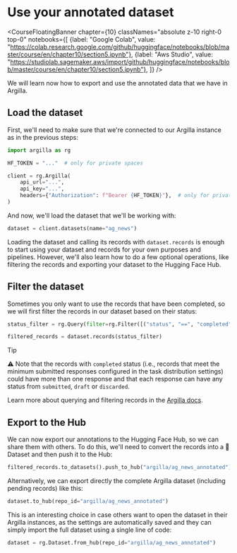 # Use your annotated dataset

<CourseFloatingBanner chapter={10}
  classNames="absolute z-10 right-0 top-0"
  notebooks={[
    {label: "Google Colab", value: "https://colab.research.google.com/github/huggingface/notebooks/blob/master/course/en/chapter10/section5.ipynb"},
    {label: "Aws Studio", value: "https://studiolab.sagemaker.aws/import/github/huggingface/notebooks/blob/master/course/en/chapter10/section5.ipynb"},
]} />

We will learn now how to export and use the annotated data that we have in Argilla. 

## Load the dataset

First, we'll need to make sure that we're connected to our Argilla instance as in the previous steps:

```python
import argilla as rg

HF_TOKEN = "..."  # only for private spaces

client = rg.Argilla(
    api_url="...",
    api_key="...",
    headers={"Authorization": f"Bearer {HF_TOKEN}"},  # only for private spaces
)
```

And now, we'll load the dataset that we'll be working with:

```python
dataset = client.datasets(name="ag_news")
```

Loading the dataset and calling its records with `dataset.records` is enough to start using your dataset and records for your own purposes and pipelines. However, we'll also learn how to do a few optional operations, like filtering the records and exporting your dataset to the Hugging Face Hub.

## Filter the dataset

Sometimes you only want to use the records that have been completed, so we will first filter the records in our dataset based on their status:

```python
status_filter = rg.Query(filter=rg.Filter([("status", "==", "completed")]))

filtered_records = dataset.records(status_filter)
```

>[!TIP]
>⚠️ Note that the records with `completed` status (i.e., records that meet the minimum submitted responses configured in the task distribution settings) could have more than one response and that each response can have any status from `submitted`, `draft` or `discarded`.

Learn more about querying and filtering records in the [Argilla docs](https://docs.argilla.io/latest/how_to_guides/query/).

## Export to the Hub

We can now export our annotations to the Hugging Face Hub, so we can share them with others. To do this, we'll need to convert the records into a 🤗 Dataset and then push it to the Hub:

```python
filtered_records.to_datasets().push_to_hub("argilla/ag_news_annotated")
```

Alternatively, we can export directly the complete Argilla dataset (including pending records) like this:

```python
dataset.to_hub(repo_id="argilla/ag_news_annotated")
```

This is an interesting choice in case others want to open the dataset in their Argilla instances, as the settings are automatically saved and they can simply import the full dataset using a single line of code:

```python
dataset = rg.Dataset.from_hub(repo_id="argilla/ag_news_annotated")
```

